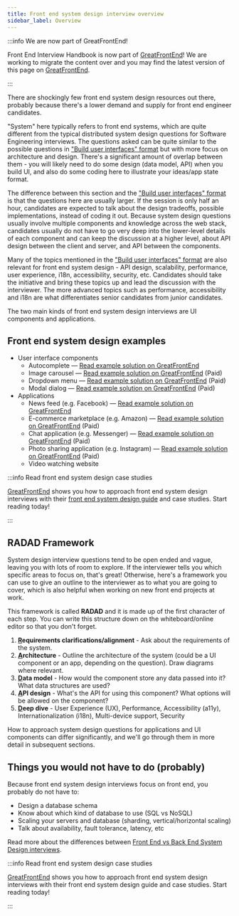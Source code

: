 ```yaml
---
title: Front end system design interview overview
sidebar_label: Overview
---
```


:::info We are now part of GreatFrontEnd!

Front End Interview Handbook is now part of [GreatFrontEnd](https://www.greatfrontend.com/?fpr=frontendinterviewhandbook)! We are working to migrate the content over and you may find the latest version of this page on [GreatFrontEnd](https://www.greatfrontend.com/system-design?fpr=frontendinterviewhandbook).

:::

There are shockingly few front end system design resources out there, probably because there's a lower demand and supply for front end engineer candidates.

"System" here typically refers to front end systems, which are quite different from the typical distributed system design questions for Software Engineering interviews. The questions asked can be quite similar to the possible questions in ["Build user interfaces" format](./build-front-end-user-interfaces.md) but with more focus on architecture and design. There's a significant amount of overlap between them - you will likely need to do some design (data model, API) when you build UI, and also do some coding here to illustrate your ideas/app state format.

The difference between this section and the ["Build user interfaces" format](./build-front-end-user-interfaces.md) is that the questions here are usually larger. If the session is only half an hour, candidates are expected to talk about the design tradeoffs, possible implementations, instead of coding it out. Because system design questions usually involve multiple components and knowledge across the web stack, candidates usually do not have to go very deep into the lower-level details of each component and can keep the discussion at a higher level, about API design between the client and server, and API between the components.

Many of the topics mentioned in the ["Build user interfaces" format](./build-front-end-user-interfaces.md) are also relevant for front end system design - API design, scalability, performance, user experience, i18n, accessibility, security, etc. Candidates should take the initiative and bring these topics up and lead the discussion with the interviewer. The more advanced topics such as performance, accessibility and i18n are what differentiates senior candidates from junior candidates.

The two main kinds of front end system design interviews are UI components and applications.

## Front end system design examples

- User interface components
  - Autocomplete — [Read example solution on GreatFrontEnd](https://www.greatfrontend.com/questions/system-design/autocomplete)
  - Image carousel — [Read example solution on GreatFrontEnd](https://www.greatfrontend.com/questions/system-design/image-carousel) (Paid)
  - Dropdown menu — [Read example solution on GreatFrontEnd](https://www.greatfrontend.com/questions/system-design/dropdown-menu) (Paid)
  - Modal dialog — [Read example solution on GreatFrontEnd](https://www.greatfrontend.com/questions/system-design/modal-dialog) (Paid)
- Applications
  - News feed (e.g. Facebook) — [Read example solution on GreatFrontEnd](https://www.greatfrontend.com/questions/system-design/news-feed-facebook)
  - E-commerce marketplace (e.g. Amazon) — [Read example solution on GreatFrontEnd](https://www.greatfrontend.com/questions/system-design/e-commerce-amazon) (Paid)
  - Chat application (e.g. Messenger) — [Read example solution on GreatFrontEnd](https://www.greatfrontend.com/questions/system-design/chat-application-messenger) (Paid)
  - Photo sharing application (e.g. Instagram) — [Read example solution on GreatFrontEnd](https://www.greatfrontend.com/questions/system-design/photo-sharing-instagram) (Paid)
  - Video watching website

:::info Read front end system design case studies

[GreatFrontEnd](https://www.greatfrontend.com/system-design) shows you how to approach front end system design interviews with their [front end system design guide](https://www.greatfrontend.com/system-design) and case studies. Start reading today!

:::

## RADAD Framework

System design interview questions tend to be open ended and vague, leaving you with lots of room to explore. If the interviewer tells you which specific areas to focus on, that's great! Otherwise, here's a framework you can use to give an outline to the interviewer as to what you are going to cover, which is also helpful when working on new front end projects at work.

This framework is called **RADAD** and it is made up of the first character of each step. You can write this structure down on the whiteboard/online editor so that you don't forget.

1. **<u>R</u>equirements clarifications/alignment** - Ask about the requirements of the system.
1. **<u>A</u>rchitecture** - Outline the architecture of the system (could be a UI component or an app, depending on the question). Draw diagrams where relevant.
1. **<u>D</u>ata model** - How would the component store any data passed into it? What data structures are used?
1. **<u>A</u>PI design** - What's the API for using this component? What options will be allowed on the component?
1. **<u>D</u>eep dive** - User Experience (UX), Performance, Accessibility (a11y), Internationalization (i18n), Multi-device support, Security

How to approach system design questions for applications and UI components can differ significantly, and we'll go through them in more detail in subsequent sections.

## Things you would not have to do (probably)

Because front end system design interviews focus on front end, you probably do not have to:

- Design a database schema
- Know about which kind of database to use (SQL vs NoSQL)
- Scaling your servers and database (sharding, vertical/horizontal scaling)
- Talk about availability, fault tolerance, latency, etc

Read more about the differences between [Front End vs Back End System Design interviews](/blog/front-end-vs-back-end-system-design-interviews/#differences).

:::info Read front end system design case studies

[GreatFrontEnd](https://www.greatfrontend.com/system-design) shows you how to approach front end system design interviews with their front end system design guide and case studies. Start reading today!

:::
